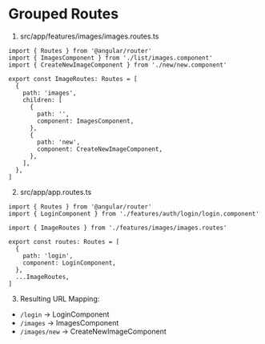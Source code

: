# Grouped Routes

1. src/app/features/images/images.routes.ts

```
import { Routes } from '@angular/router'
import { ImagesComponent } from './list/images.component'
import { CreateNewImageComponent } from './new/new.component'

export const ImageRoutes: Routes = [
  {
    path: 'images',
    children: [
      {
        path: '',
        component: ImagesComponent,
      },
      {
        path: 'new',
        component: CreateNewImageComponent,
      },
    ],
  },
]
```

2. src/app/app.routes.ts

```
import { Routes } from '@angular/router'
import { LoginComponent } from './features/auth/login/login.component'

import { ImageRoutes } from './features/images/images.routes'

export const routes: Routes = [
  {
    path: 'login',
    component: LoginComponent,
  },
  ...ImageRoutes,
]

```

3. Resulting URL Mapping:

- `/login` → LoginComponent
- `/images` → ImagesComponent
- `/images/new` → CreateNewImageComponent
